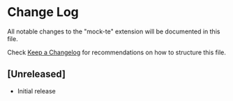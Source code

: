 # Change Log

All notable changes to the "mock-te" extension will be documented in this file.

Check [Keep a Changelog](http://keepachangelog.com/) for recommendations on how to structure this file.

## [Unreleased]

- Initial release